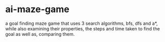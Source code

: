 # ai-maze-game

a goal finding maze game that uses 3 search algorithms, bfs, dfs and a*, while also examining their properties, the steps and time taken to find the goal as well as, comparing them. 
